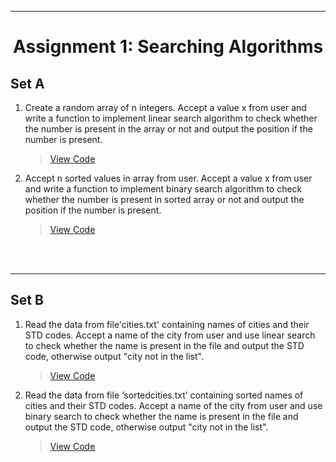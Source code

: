 ***
<h1 align = "center">Assignment 1: Searching Algorithms</h1>

<h2 align = "left">Set A</h2>

1. Create a random array of n integers. Accept a value x from user and write a function to implement linear search algorithm to check whether the number is present in the array or not and output the position if the number is present.
    > [View Code](Set-A/Q1.c)
2. Accept n sorted values in array from user. Accept a value x from user and write a function to implement binary search algorithm to check whether the number is present in sorted array or not and output the position if the number is present.
    > [View Code](Set-A/Q2.c)

<br><br>

***
<h2 align = "left">Set B</h2>

1. Read the data from file'cities.txt' containing names of cities and their STD codes. Accept a name of the city from user and use linear search to check whether the name is present in the file and output the STD code, otherwise output "city not in the list".
    > [View Code](Set-B/Q1.c)
2. Read the data from file ‘sortedcities.txt’ containing sorted names of cities and their STD codes. Accept a name of the city from user and use binary search to check whether the name is present in the file and output the STD code, otherwise output "city not in the list".
    > [View Code](Set-B/Q2.c)